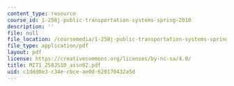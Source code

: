```yaml
---
content_type: resource
course_id: 1-258j-public-transportation-systems-spring-2010
description: ''
file: null
file_location: /coursemedia/1-258j-public-transportation-systems-spring-2010/c1ddd0e3c34ecbceae0d620170432a5d_MIT1_258JS10_assn02.pdf
file_type: application/pdf
layout: pdf
license: https://creativecommons.org/licenses/by-nc-sa/4.0/
title: MIT1_258JS10_assn02.pdf
uid: c1ddd0e3-c34e-cbce-ae0d-620170432a5d
---
```

